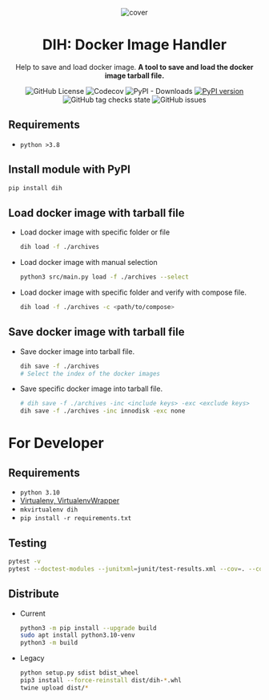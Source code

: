 <div align="center">

![cover](./assets/cover.png)
# DIH: Docker Image Handler
Help to save and load docker image.
**A tool to save and load the docker image tarball file.**

![GitHub License](https://img.shields.io/github/license/p513817/dih)
![Codecov](https://img.shields.io/codecov/c/github/p513817/dih)
![PyPI - Downloads](https://img.shields.io/pypi/dm/dih)
[![PyPI version](https://badge.fury.io/py/dih.svg)](https://badge.fury.io/py/dih)
![GitHub tag checks state](https://img.shields.io/github/checks-status/p513817/dih/master)
![GitHub issues](https://img.shields.io/github/issues/p513817/dih)


</div>

## Requirements
* `python >3.8`

## Install module with PyPI
```bash
pip install dih
```

## Load docker image with tarball file
* Load docker image with specific folder or file
    ```bash
    dih load -f ./archives
    ```
* Load docker image with manual selection
    ```bash
    python3 src/main.py load -f ./archives --select
    ```
* Load docker image with specific folder and verify with compose file.
    ```bash
    dih load -f ./archives -c <path/to/compose>
    ```
## Save docker image with tarball file
* Save docker image into tarball file.
    ```bash
    dih save -f ./archives
    # Select the index of the docker images
    ```
* Save specific docker image into tarball file.
    ```bash
    # dih save -f ./archives -inc <include keys> -exc <exclude keys>
    dih save -f ./archives -inc innodisk -exc none
    ```

# For Developer
## Requirements
* `python 3.10`
* [Virtualenv, VirtualenvWrapper](./assets/install-venv.md)
* `mkvirtualenv dih`
* `pip install -r requirements.txt`

## Testing
```bash
pytest -v
pytest --doctest-modules --junitxml=junit/test-results.xml --cov=. --cov-report=xml --cov-report=html
```

## Distribute
* Current
    ```bash
    python3 -m pip install --upgrade build
    sudo apt install python3.10-venv
    python3 -m build
    ```
* Legacy
    ```bash
    python setup.py sdist bdist_wheel
    pip3 install --force-reinstall dist/dih-*.whl
    twine upload dist/*
    ```
